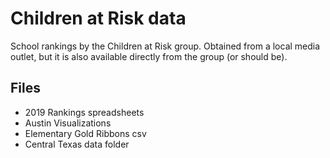 # Children at Risk data

School rankings by the Children at Risk group. Obtained from a local media outlet, but it is also available directly from the group (or should be).

## Files

- 2019 Rankings spreadsheets
- Austin Visualizations
- Elementary Gold Ribbons csv
- Central Texas data folder
